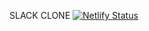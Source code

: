 SLACK CLONE
[![Netlify Status](https://api.netlify.com/api/v1/badges/66598ebc-389d-464f-869a-14ce8a811e2e/deploy-status)](https://app.netlify.com/sites/hacookie-mp3/deploys)
